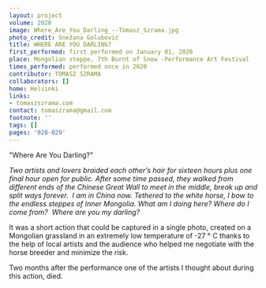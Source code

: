 ```yaml
---
layout: project
volume: 2020
image: Where_Are_You_Darling_--Tomasz_Szrama.jpg
photo_credit: Snežana Golubović
title: WHERE ARE YOU DARLING?
first_performed: first performed on January 01, 2020
place: Mongolian steppe, 7th Burnt of Snow -Performance Art Festival
times_performed: performed once in 2020
contributor: TOMASZ SZRAMA
collaborators: []
home: Helsinki
links:
- tomaszszrama.com
contact: tomaszrama@gmail.com
footnote: ''
tags: []
pages: '028-029'
---
```




"Where Are You Darling?"

*Two artists and lovers braided each other’s hair for sixteen hours plus one final hour open for public. After some time passed, they walked from different ends of the Chinese Great Wall to meet in the middle, break up and split ways forever. 
I am in China now. Tethered to the white horse, I bow to the endless steppes of Inner Mongolia.
What am I doing here?
Where do I come from? 
Where are you my darling?*

It was a short action that could be captured in a single photo, created on a Mongolian grassland in an extremely low temperature of -27 ° C thanks to the help of local artists and the audience who helped me negotiate with the horse breeder and minimize the risk. 

Two months after the performance one of the artists I thought about during this action, died.
